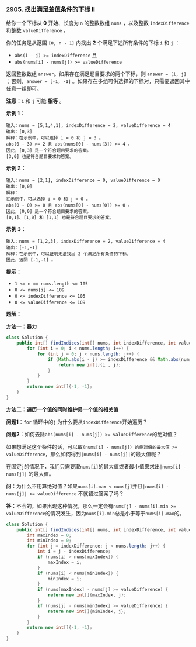 ### [2905. 找出满足差值条件的下标 II](https://leetcode.cn/problems/find-indices-with-index-and-value-difference-ii/)

给你一个下标从 **0** 开始、长度为 `n` 的整数数组 `nums` ，以及整数 `indexDifference` 和整数 `valueDifference` 。

你的任务是从范围 `[0, n - 1]` 内找出 **2** 个满足下述所有条件的下标 `i` 和 `j` ：

- `abs(i - j) >= indexDifference` 且
- `abs(nums[i] - nums[j]) >= valueDifference`

返回整数数组 `answer`。如果存在满足题目要求的两个下标，则 `answer = [i, j]` ；否则，`answer = [-1, -1]` 。如果存在多组可供选择的下标对，只需要返回其中任意一组即可。

**注意：**`i` 和 `j` 可能 **相等** 。

 

**示例 1：**

```
输入：nums = [5,1,4,1], indexDifference = 2, valueDifference = 4
输出：[0,3]
解释：在示例中，可以选择 i = 0 和 j = 3 。
abs(0 - 3) >= 2 且 abs(nums[0] - nums[3]) >= 4 。
因此，[0,3] 是一个符合题目要求的答案。
[3,0] 也是符合题目要求的答案。
```

**示例 2：**

```
输入：nums = [2,1], indexDifference = 0, valueDifference = 0
输出：[0,0]
解释：
在示例中，可以选择 i = 0 和 j = 0 。 
abs(0 - 0) >= 0 且 abs(nums[0] - nums[0]) >= 0 。 
因此，[0,0] 是一个符合题目要求的答案。 
[0,1]、[1,0] 和 [1,1] 也是符合题目要求的答案。 
```

**示例 3：**

```
输入：nums = [1,2,3], indexDifference = 2, valueDifference = 4
输出：[-1,-1]
解释：在示例中，可以证明无法找出 2 个满足所有条件的下标。
因此，返回 [-1,-1] 。
```

 

**提示：**

- `1 <= n == nums.length <= 105`
- `0 <= nums[i] <= 109`
- `0 <= indexDifference <= 105`
- `0 <= valueDifference <= 109`



**题解：**

**方法一：暴力**

~~~java
class Solution {
    public int[] findIndices(int[] nums, int indexDifference, int valueDifference) {
        for (int i = 0; i < nums.length; i++) {
            for (int j = 0; j < nums.length; j++) {
                if (Math.abs(i - j) >= indexDifference && Math.abs(nums[i] - nums[j]) >= valueDifference) {
                    return new int[]{i , j};
                }
            }
        }
        return new int[]{-1, -1};
    }
}
~~~



**方法二：遍历一个值的同时维护另一个值的相关值**

**问题1**：`for` 循环中的`j` 为什么要从`indexDifference`开始遍历？

**问题2**：如何去除`abs(nums[i] - nums[j]) >= valueDifference`的绝对值？

如果想满足这个条件的话，可以取`(nums[i] - nums[j]) 的绝对值的最大值 >= valueDifference`，那么如何得到`|nums[i] - nums[j]|`的最大值呢？

在固定`j`的情况下，我们只需要取`nums[i]`的最大值或者最小值来求出`|nums[i] - nums[j]|` 的最大值。

**问**：为什么不用算绝对值？如果`nums[i].max < nums[j]`并且`|nums[i] - nums[j]| >= valueDifference` 不就错过答案了吗？

**答**：不会的，如果出现这种情况，那么一定会有`nums[j] - nums[i].min >= valueDifference`的情况发生，因为`nums[i].min`总是小于等于`nums[i].max`的。

~~~java
class Solution {
    public int[] findIndices(int[] nums, int indexDifference, int valueDifference) {
        int maxIndex = 0;
        int minIndex = 0;
        for (int j = indexDifference; j < nums.length; j++) {
            int i = j - indexDifference;
            if (nums[i] > nums[maxIndex]) {
                maxIndex = i;
            }
            if (nums[i] < nums[minIndex]) {
                minIndex = i;
            }
            if (nums[maxIndex] - nums[j] >= valueDifference) {
                return new int[]{maxIndex, j};
            }
            if (nums[j] - nums[minIndex] >= valueDifference) {
                return new int[]{minIndex, j};
            }
        }
        return new int[]{-1, -1};
    }
}
~~~
